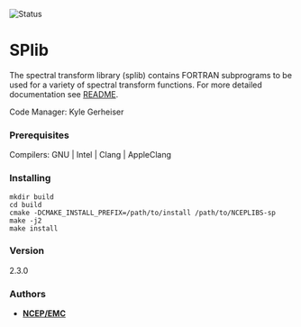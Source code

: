 ![Status](https://github.com/NOAA-EMC/NCEPLIBS-sp/workflows/Build%20and%20Test/badge.svg)

# SPlib

The spectral transform library (splib) contains FORTRAN subprograms
to be used for a variety of spectral transform functions.
For more detailed documentation see [README](README).

Code Manager: Kyle Gerheiser

### Prerequisites

Compilers: GNU | Intel | Clang | AppleClang 


### Installing

```
mkdir build
cd build
cmake -DCMAKE_INSTALL_PREFIX=/path/to/install /path/to/NCEPLIBS-sp
make -j2
make install
```


### Version

2.3.0


### Authors

* **[NCEP/EMC](mailto:NCEP.List.EMC.nceplibs.Developers@noaa.gov)** 
